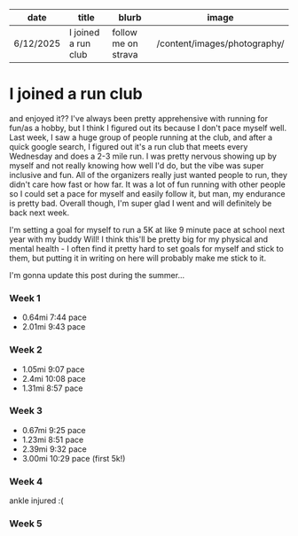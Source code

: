 | date      | title               | blurb               | image                        |
| --------- | ------------------- | ------------------- | ---------------------------- |
| 6/12/2025 | I joined a run club | follow me on strava | /content/images/photography/ |

# I joined a run club

and enjoyed it?? I've always been pretty apprehensive with running for fun/as a hobby, but I think I figured out its because I don't pace myself well. Last week, I saw a huge group of people running at the club, and after a quick google search, I figured out it's a run club that meets every Wednesday and does a 2-3 mile run. I was pretty nervous showing up by myself and not really knowing how well I'd do, but the vibe was super inclusive and fun. All of the organizers really just wanted people to run, they didn't care how fast or how far. It was a lot of fun running with other people so I could set a pace for myself and easily follow it, but man, my endurance is pretty bad. Overall though, I'm super glad I went and will definitely be back next week.

I'm setting a goal for myself to run a 5K at like 9 minute pace at school next year with my buddy Will! I think this'll be pretty big for my physical and mental health - I often find it pretty hard to set goals for myself and stick to them, but putting it in writing on here will probably make me stick to it.

I'm gonna update this post during the summer...

### Week 1

-   0.64mi 7:44 pace
-   2.01mi 9:43 pace

### Week 2

-   1.05mi 9:07 pace
-   2.4mi 10:08 pace
-   1.31mi 8:57 pace

### Week 3

-   0.67mi 9:25 pace
-   1.23mi 8:51 pace
-   2.39mi 9:32 pace
-   3.00mi 10:29 pace (first 5k!)

### Week 4

ankle injured :(

### Week 5
